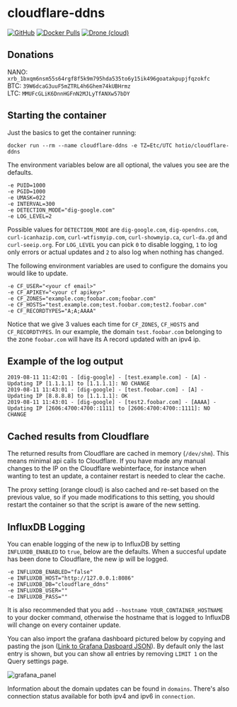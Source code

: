 # cloudflare-ddns

[![GitHub](https://img.shields.io/badge/source-github-lightgrey?style=flat-square)](https://github.com/hotio/docker-cloudflare-ddns)
[![Docker Pulls](https://img.shields.io/docker/pulls/hotio/cloudflare-ddns?style=flat-square)](https://hub.docker.com/r/hotio/cloudflare-ddns)
[![Drone (cloud)](https://img.shields.io/drone/build/hotio/docker-cloudflare-ddns?style=flat-square)](https://cloud.drone.io/hotio/docker-cloudflare-ddns)

## Donations

NANO: `xrb_1bxqm6nsm55s64rgf8f5k9m795hda535to6y15ik496goatakpupjfqzokfc`  
BTC: `39W6dcaG3uuF5mZTRL4h6Ghem74kUBHrmz`  
LTC: `MMUFcGLiK6DnnHGFnN2MJLyTfANXw57bDY`

## Starting the container

Just the basics to get the container running:

```shell
docker run --rm --name cloudflare-ddns -e TZ=Etc/UTC hotio/cloudflare-ddns
```

The environment variables below are all optional, the values you see are the defaults.

```shell
-e PUID=1000
-e PGID=1000
-e UMASK=022
-e INTERVAL=300
-e DETECTION_MODE="dig-google.com"
-e LOG_LEVEL=2
```

Possible values for `DETECTION_MODE` are `dig-google.com`, `dig-opendns.com`, `curl-icanhazip.com`, `curl-wtfismyip.com`, `curl-showmyip.ca`, `curl-da.gd` and `curl-seeip.org`. For `LOG_LEVEL` you can pick `0` to disable logging, `1` to log only errors or actual updates and `2` to also log when nothing has changed.

The following environment variables are used to configure the domains you would like to update.

```shell
-e CF_USER="<your cf email>"
-e CF_APIKEY="<your cf apikey>"
-e CF_ZONES="example.com;foobar.com;foobar.com"
-e CF_HOSTS="test.example.com;test.foobar.com;test2.foobar.com"
-e CF_RECORDTYPES="A;A;AAAA"
```

Notice that we give 3 values each time for `CF_ZONES`, `CF_HOSTS` and `CF_RECORDTYPES`. In our example, the domain `test.foobar.com` belonging to the zone `foobar.com` will have its A record updated with an ipv4 ip.

## Example of the log output

```text
2019-08-11 11:42:01 - [dig-google] - [test.example.com] - [A] - Updating IP [1.1.1.1] to [1.1.1.1]: NO CHANGE
2019-08-11 11:43:01 - [dig-google] - [test.foobar.com] - [A] - Updating IP [8.8.8.8] to [1.1.1.1]: OK
2019-08-11 11:43:01 - [dig-google] - [test2.foobar.com] - [AAAA] - Updating IP [2606:4700:4700::1111] to [2606:4700:4700::1111]: NO CHANGE
```

## Cached results from Cloudflare

The returned results from Cloudflare are cached in memory (`/dev/shm`). This means minimal api calls to Cloudflare. If you have made any manual changes to the IP on the Cloudflare webinterface, for instance when wanting to test an update, a container restart is needed to clear the cache.

The proxy setting (orange cloud) is also cached and re-set based on the previous value, so if you made modifications to this setting, you should restart the container so that the script is aware of the new setting.

## InfluxDB Logging

You can enable logging of the new ip to InfluxDB by setting `INFLUXDB_ENABLED` to `true`, below are the defaults. When a succesful update has been done to Cloudflare, the new ip will be logged.

```shell
-e INFLUXDB_ENABLED="false"
-e INFLUXDB_HOST="http://127.0.0.1:8086"
-e INFLUXDB_DB="cloudflare_ddns"
-e INFLUXDB_USER=""
-e INFLUXDB_PASS=""
```

It is also recommended that you add `--hostname YOUR_CONTAINER_HOSTNAME` to your docker command, otherwise the hostname that is logged to InfluxDB will change on every container update.

You can also import the grafana dashboard pictured below by copying and pasting the json ([Link to Grafana Dasboard JSON](https://raw.githubusercontent.com/hotio/docker-cloudflare-ddns/master/grafana/Cloudflare%20DDNS-1565783977844.json)). By default only the last entry is shown, but you can show all entries by removing `LIMIT 1` on the Query settings page.

![grafana_panel](https://raw.githubusercontent.com/hotio/docker-cloudflare-ddns/master/grafana/grafana.png "Grafana Dashboard Panel")

Information about the domain updates can be found in `domains`. There's also connection status available for both ipv4 and ipv6 in `connection`.

